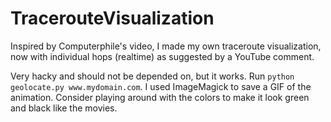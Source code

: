 # TracerouteVisualization
Inspired by Computerphile's video, I made my own traceroute visualization, now with individual hops (realtime) as suggested by a YouTube comment.

Very hacky and should not be depended on, but it works. Run `python geolocate.py www.mydomain.com`. I used ImageMagick to save a GIF of the animation. Consider playing around with the colors to make it look green and black like the movies.
